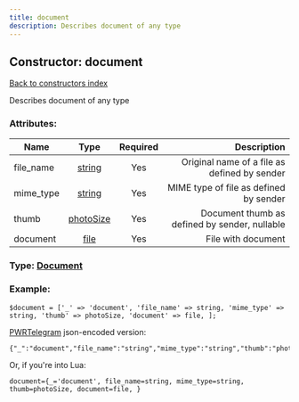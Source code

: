 ```yaml
---
title: document
description: Describes document of any type
---
```

## Constructor: document  
[Back to constructors index](index.md)



Describes document of any type

### Attributes:

| Name     |    Type       | Required | Description |
|----------|:-------------:|:--------:|------------:|
|file\_name|[string](../types/string.md) | Yes|Original name of a file as defined by sender|
|mime\_type|[string](../types/string.md) | Yes|MIME type of file as defined by sender|
|thumb|[photoSize](../types/photoSize.md) | Yes|Document thumb as defined by sender, nullable|
|document|[file](../types/file.md) | Yes|File with document|



### Type: [Document](../types/Document.md)


### Example:

```
$document = ['_' => 'document', 'file_name' => string, 'mime_type' => string, 'thumb' => photoSize, 'document' => file, ];
```  

[PWRTelegram](https://pwrtelegram.xyz) json-encoded version:

```
{"_":"document","file_name":"string","mime_type":"string","thumb":"photoSize","document":"file"}
```


Or, if you're into Lua:  


```
document={_='document', file_name=string, mime_type=string, thumb=photoSize, document=file, }

```


